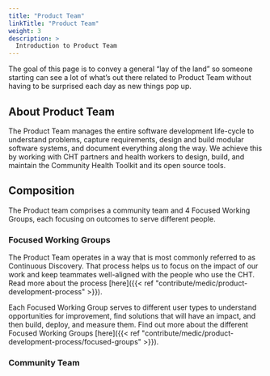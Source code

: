```yaml
---
title: "Product Team"
linkTitle: "Product Team"
weight: 3
description: >
  Introduction to Product Team 
---
```


The goal of this page is to convey a general “lay of the land” so someone starting can see a lot of what’s out there related to Product Team without having to be surprised each day as new things pop up.

## About Product Team
The Product Team manages the entire software development life-cycle to understand problems, capture requirements, design and build modular software systems, and document everything along the way.
We achieve this by working with CHT partners and health workers to design, build, and maintain the Community Health Toolkit and its open source tools.

## Composition
The Product team comprises a community team and 4 Focused Working Groups, each focusing on outcomes to serve different people.

### Focused Working Groups
The Product Team operates in a way that is most commonly referred to as Continuous Discovery. That process helps us to focus on the impact of our work and keep teammates well-aligned with the people who use the CHT. Read more about the process [here]({{< ref "contribute/medic/product-development-process" >}}). 

Each Focused Working Group serves to different user types to understand opportunities for improvement, find solutions that will have an impact, and then build, deploy, and measure them. Find out more about the different Focused Working Groups [here]({{< ref "contribute/medic/product-development-process/focused-groups" >}}).

### Community Team

